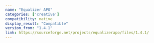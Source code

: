 ```yaml
---
name: "Equalizer APO"
categories: ['creative']
compatibility: native
display_result: "Compatible"
version_from: "1.4.1"
link: https://sourceforge.net/projects/equalizerapo/files/1.4.1/
---
```

